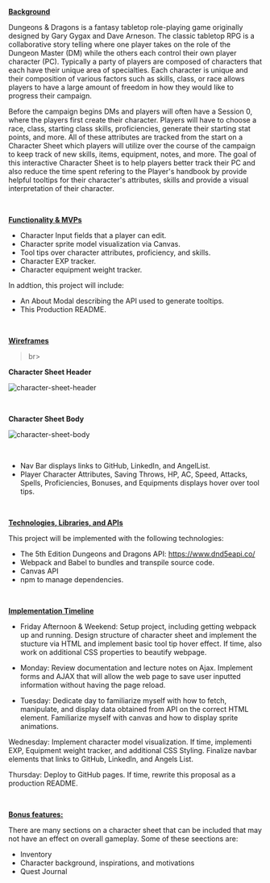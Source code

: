 **<ins>Background</ins>**

Dungeons & Dragons is a fantasy tabletop role-playing game originally designed by Gary Gygax and Dave Arneson. The classic tabletop RPG is a collaborative story telling where one player takes on the role of the Dungeon Master (DM) while the others each control their own player character (PC). Typically a party of players are composed of characters that each have their unique area of specialties. Each character is unique and their composition of various factors such as skills, class, or race allows players to have a large amount of freedom in how they would like to progress their campaign. 

Before the campaign begins DMs and players will often have a Session 0, where the players first create their character. Players will have to choose a race, class, starting class skills, proficiencies, generate their starting stat points, and more. All of these attributes are tracked from the start on a Character Sheet which players will utilize over the course of the campaign to keep track of new skills, items, equipment, notes, and more. The goal of this interactive Character Sheet is to help players better track their PC and also reduce the time spent refering to the Player's handbook by provide helpful tooltips for their character's attributes, skills and provide a visual interpretation of their character.

<br>

**<ins>Functionality & MVPs</ins>**

- Character Input fields that a player can edit.
- Character sprite model visualization via Canvas.
- Tool tips over character attributes, proficiency, and skills.
- Character EXP tracker.
- Character equipment weight tracker.

In addtion, this project will include: 
- An About Modal describing the API used to generate tooltips.
- This Production README.

<br>

**<ins>Wireframes</ins>**

>br>

**Character Sheet Header**

![character-sheet-header](https://user-images.githubusercontent.com/103459101/190873886-f41e3564-b76c-4135-8d38-46ef7f7f6d1f.png)

<br>

**Character Sheet Body**

![character-sheet-body](https://user-images.githubusercontent.com/103459101/190873888-fe8cb7f8-ae8c-47da-afdb-78c297d8d61c.png)


<br>

- Nav Bar displays links to GitHub, LinkedIn, and AngelList.
- Player Character Attributes, Saving Throws, HP, AC, Speed, Attacks, Spells, Proficiencies, Bonuses, and Equipments displays hover over tool tips.

<br>

**<ins>Technologies, Libraries, and APIs</ins>**

This project will be implemented with the following technologies:
- The 5th Edition Dungeons and Dragons API: https://www.dnd5eapi.co/
- Webpack and Babel to bundles and transpile source code.
- Canvas API
- npm to manage dependencies. 

<br>

**<ins>Implementation Timeline</ins>**

- Friday Afternoon & Weekend: Setup project, including getting webpack up and running. Design structure of character sheet and implement the stucture via HTML and implement basic tool tip hover effect. If time, also work on additional CSS properties to beautify webpage.

- Monday: Review documentation and lecture notes on Ajax. Implement forms and AJAX that will allow the web page to save user inputted information without having the page reload.

- Tuesday: Dedicate day to familiarize myself with how to fetch, manipulate, and display data obtained from API on the correct HTML element. Familiarize myself with canvas and how to display sprite animations. 

Wednesday: Implement character model visualization. If time, implementi EXP, Equipment weight tracker, and additional CSS Styling. Finalize navbar elements that links to GitHub, LinkedIn, and Angels List.

Thursday: Deploy to GitHub pages. If time, rewrite this proposal as a production README.

<br>

**<ins>Bonus features:</ins>**

There are many sections on a character sheet that can be included that may not have an effect on overall gameplay. Some of these seections are: 

- Inventory
- Character background, inspirations, and motivations
- Quest Journal
